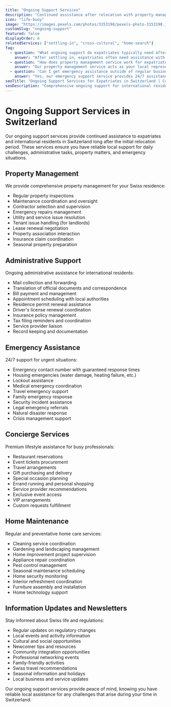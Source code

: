 ```yaml
---
title: "Ongoing Support Services"
description: "Continued assistance after relocation with property management, administrative help, and emergency support for expatriates in Switzerland."
icon: "life-buoy"
image: "https://images.pexels.com/photos/3153198/pexels-photo-3153198.jpeg?auto=compress&cs=tinysrgb&w=1260&h=750"
customSlug: "ongoing-support"
featured: false
displayOrder: 8
relatedServices: ["settling-in", "cross-cultural", "home-search"]
faq:
  - question: "What ongoing support do expatriates typically need after the initial relocation period?"
    answer: "After settling in, expatriates often need assistance with: language translation for official correspondence, property maintenance issues, utility billing questions, administrative paperwork, residence permit renewals, tax filing guidance, school-related matters, and local service recommendations."
  - question: "How does property management service work for expatriates in Switzerland?"
    answer: "Our property management service acts as your local representative for your Swiss residence. We handle tenant issues, arrange maintenance and repairs, conduct regular property inspections, manage bill payments, ensure lease compliance, and maintain communication with landlords or property associations while you're occupied with work or traveling."
  - question: "Can I get emergency assistance outside of regular business hours?"
    answer: "Yes, our emergency support service provides 24/7 assistance for urgent situations like lockouts, heating failures, water damage, or medical emergencies. Clients receive an emergency contact number with guaranteed response times, and we coordinate with appropriate service providers to resolve issues promptly, even during evenings, weekends, and holidays."
seoTitle: "Ongoing Support Services for Expatriates in Switzerland | Continuous Assistance"
seoDescription: "Comprehensive ongoing support for international residents in Switzerland. Property management, administrative assistance, emergency support, and concierge services."
---
```


# Ongoing Support Services in Switzerland

Our ongoing support services provide continued assistance to expatriates and international residents in Switzerland long after the initial relocation period. These services ensure you have reliable local support for daily challenges, administrative tasks, property matters, and emergency situations.

## Property Management

We provide comprehensive property management for your Swiss residence:

- Regular property inspections
- Maintenance coordination and oversight
- Contractor selection and supervision
- Emergency repairs management
- Utility and service issue resolution
- Tenant issue handling (for landlords)
- Lease renewal negotiation
- Property association interaction
- Insurance claim coordination
- Seasonal property preparation

## Administrative Support

Ongoing administrative assistance for international residents:

- Mail collection and forwarding
- Translation of official documents and correspondence
- Bill payment and management
- Appointment scheduling with local authorities
- Residence permit renewal assistance
- Driver's license renewal coordination
- Insurance policy management
- Tax filing reminders and coordination
- Service provider liaison
- Record keeping and documentation

## Emergency Assistance

24/7 support for urgent situations:

- Emergency contact number with guaranteed response times
- Housing emergencies (water damage, heating failure, etc.)
- Lockout assistance
- Medical emergency coordination
- Travel emergency support
- Family emergency response
- Security incident assistance
- Legal emergency referrals
- Natural disaster response
- Crisis management support

## Concierge Services

Premium lifestyle assistance for busy professionals:

- Restaurant reservations
- Event tickets procurement
- Travel arrangements
- Gift purchasing and delivery
- Special occasion planning
- Errand running and personal shopping
- Service provider recommendations
- Exclusive event access
- VIP arrangements
- Custom requests fulfillment

## Home Maintenance

Regular and preventative home care services:

- Cleaning service coordination
- Gardening and landscaping management
- Home improvement project supervision
- Appliance repair coordination
- Pest control management
- Seasonal maintenance scheduling
- Home security monitoring
- Interior refreshment coordination
- Furniture assembly and installation
- Home technology support

## Information Updates and Newsletters

Stay informed about Swiss life and regulations:

- Regular updates on regulatory changes
- Local events and activity information
- Cultural and social opportunities
- Newcomer tips and resources
- Community integration opportunities
- Professional networking events
- Family-friendly activities
- Swiss travel recommendations
- Seasonal information and holidays
- Local business and service updates

Our ongoing support services provide peace of mind, knowing you have reliable local assistance for any challenges that arise during your time in Switzerland. 